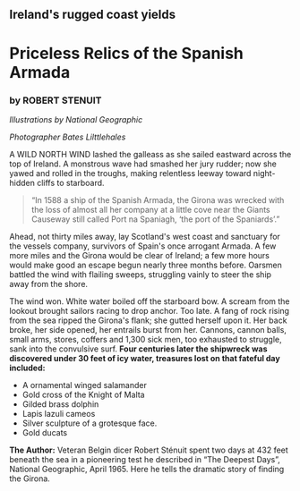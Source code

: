 ## Ireland's rugged coast yields

# Priceless Relics of the Spanish Armada

### by ROBERT STENUIT

*Illustrations by National Geographic*

*Photographer Bates Lilttlehales*

A WILD NORTH WIND lashed the galleass as she sailed eastward across the top of Ireland. A monstrous wave had smashed her jury rudder; now she yawed and rolled in the troughs, making relentless leeway toward night-hidden cliffs to starboard.

>“In 1588 a ship of the Spanish Armada, the Girona was wrecked with the loss of almost all her company at a little cove near the Giants Causeway still called Port na Spaniagh, ‘the port of the Spaniards’.”

Ahead, not thirty miles away, lay Scotland's west coast and sanctuary for the vessels company, survivors of Spain's once arrogant Armada. A few more miles and the Girona would be clear of Ireland; a few more hours would make good an escape begun nearly three months before. Oarsmen battled the wind with flailing sweeps, struggling vainly to steer the ship away from the shore.

The wind won. White water boiled off the starboard bow. A scream from the lookout brought sailors racing to drop anchor. Too late. A fang of rock rising from the sea ripped the Girona's flank; she gutted herself upon it. Her back broke, her side opened, her entrails burst from her. Cannons, cannon balls, small arms, stores, coffers and 1,300 sick men, too exhausted to struggle, sank into the convulsive surf.
**Four centuries later the shipwreck was discovered under 30 feet of icy water, treasures lost on that fateful day included:**

+ A ornamental winged salamander
+ Gold cross of the Knight of Malta
+ Gilded brass dolphin
+ Lapis lazuli cameos
+ Silver sculpture of a grotesque face.
+ Gold ducats

**The Author:** Veteran Belgin dicer Robert Sténuit spent two days at 432 feet beneath the sea in a pioneering test he described in “The Deepest Days”, National Geographic, April 1965. Here he tells the dramatic story of finding the Girona.

